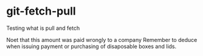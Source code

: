 # git-fetch-pull
Testing what is pull and fetch

Noet that this amount was paid wrongly to a company
Remember to deduce when issuing payment or purchasing of disaposable boxes and lids.
